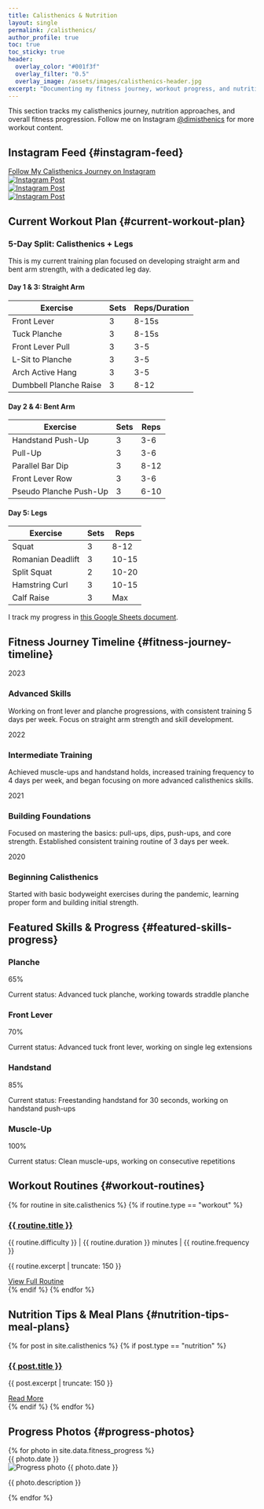 ```yaml
---
title: Calisthenics & Nutrition
layout: single
permalink: /calisthenics/
author_profile: true
toc: true
toc_sticky: true
header:
  overlay_color: "#001f3f"
  overlay_filter: "0.5"
  overlay_image: /assets/images/calisthenics-header.jpg
excerpt: "Documenting my fitness journey, workout progress, and nutritional insights"
---
```


<div class="fitness-intro">
  <p>This section tracks my calisthenics journey, nutrition approaches, and overall fitness progression. Follow me on Instagram <a href="https://www.instagram.com/dimisthenics/" target="_blank">@dimisthenics</a> for more workout content.</p>
</div>

## Instagram Feed {#instagram-feed}

<div class="instagram-feed">
  <a href="https://www.instagram.com/dimisthenics/" target="_blank" class="btn btn--primary">Follow My Calisthenics Journey on Instagram</a>
  <div class="instagram-grid">
    <!-- Replace with actual Instagram embeds or images -->
    <div class="instagram-post">
      <a href="https://www.instagram.com/dimisthenics/" target="_blank">
        <img src="/assets/images/fitness/insta-1.jpg" alt="Instagram Post">
      </a>
    </div>
    <div class="instagram-post">
      <a href="https://www.instagram.com/dimisthenics/" target="_blank">
        <img src="/assets/images/fitness/insta-2.jpg" alt="Instagram Post">
      </a>
    </div>
    <div class="instagram-post">
      <a href="https://www.instagram.com/dimisthenics/" target="_blank">
        <img src="/assets/images/fitness/insta-3.jpg" alt="Instagram Post">
      </a>
    </div>
  </div>
</div>

## Current Workout Plan {#current-workout-plan}

<div class="workout-plan">
  <h3>5-Day Split: Calisthenics + Legs</h3>
  <p>This is my current training plan focused on developing straight arm and bent arm strength, with a dedicated leg day.</p>
  
  <div class="workout-day">
    <h4>Day 1 & 3: Straight Arm</h4>
    <table class="workout-table">
      <thead>
        <tr>
          <th>Exercise</th>
          <th>Sets</th>
          <th>Reps/Duration</th>
        </tr>
      </thead>
      <tbody>
        <tr>
          <td>Front Lever</td>
          <td>3</td>
          <td>8-15s</td>
        </tr>
        <tr>
          <td>Tuck Planche</td>
          <td>3</td>
          <td>8-15s</td>
        </tr>
        <tr>
          <td>Front Lever Pull</td>
          <td>3</td>
          <td>3-5</td>
        </tr>
        <tr>
          <td>L-Sit to Planche</td>
          <td>3</td>
          <td>3-5</td>
        </tr>
        <tr>
          <td>Arch Active Hang</td>
          <td>3</td>
          <td>3-5</td>
        </tr>
        <tr>
          <td>Dumbbell Planche Raise</td>
          <td>3</td>
          <td>8-12</td>
        </tr>
      </tbody>
    </table>
  </div>
  
  <div class="workout-day">
    <h4>Day 2 & 4: Bent Arm</h4>
    <table class="workout-table">
      <thead>
        <tr>
          <th>Exercise</th>
          <th>Sets</th>
          <th>Reps</th>
        </tr>
      </thead>
      <tbody>
        <tr>
          <td>Handstand Push-Up</td>
          <td>3</td>
          <td>3-6</td>
        </tr>
        <tr>
          <td>Pull-Up</td>
          <td>3</td>
          <td>3-6</td>
        </tr>
        <tr>
          <td>Parallel Bar Dip</td>
          <td>3</td>
          <td>8-12</td>
        </tr>
        <tr>
          <td>Front Lever Row</td>
          <td>3</td>
          <td>3-6</td>
        </tr>
        <tr>
          <td>Pseudo Planche Push-Up</td>
          <td>3</td>
          <td>6-10</td>
        </tr>
      </tbody>
    </table>
  </div>
  
  <div class="workout-day">
    <h4>Day 5: Legs</h4>
    <table class="workout-table">
      <thead>
        <tr>
          <th>Exercise</th>
          <th>Sets</th>
          <th>Reps</th>
        </tr>
      </thead>
      <tbody>
        <tr>
          <td>Squat</td>
          <td>3</td>
          <td>8-12</td>
        </tr>
        <tr>
          <td>Romanian Deadlift</td>
          <td>3</td>
          <td>10-15</td>
        </tr>
        <tr>
          <td>Split Squat</td>
          <td>2</td>
          <td>10-20</td>
        </tr>
        <tr>
          <td>Hamstring Curl</td>
          <td>3</td>
          <td>10-15</td>
        </tr>
        <tr>
          <td>Calf Raise</td>
          <td>3</td>
          <td>Max</td>
        </tr>
      </tbody>
    </table>
  </div>
  
  <p class="workout-note">I track my progress in <a href="https://docs.google.com/spreadsheets/d/1PN7sDG8riJvig4173k3wGKs76VvxjHXD9Dgv4ADtYXE/edit?gid=1432199206#gid=1432199206" target="_blank">this Google Sheets document</a>.</p>
</div>

## Fitness Journey Timeline {#fitness-journey-timeline}

<div class="timeline">
  <div class="timeline-item">
    <div class="timeline-date">2023</div>
    <div class="timeline-content">
      <h3>Advanced Skills</h3>
      <p>Working on front lever and planche progressions, with consistent training 5 days per week. Focus on straight arm strength and skill development.</p>
    </div>
  </div>
  
  <div class="timeline-item">
    <div class="timeline-date">2022</div>
    <div class="timeline-content">
      <h3>Intermediate Training</h3>
      <p>Achieved muscle-ups and handstand holds, increased training frequency to 4 days per week, and began focusing on more advanced calisthenics skills.</p>
    </div>
  </div>
  
  <div class="timeline-item">
    <div class="timeline-date">2021</div>
    <div class="timeline-content">
      <h3>Building Foundations</h3>
      <p>Focused on mastering the basics: pull-ups, dips, push-ups, and core strength. Established consistent training routine of 3 days per week.</p>
    </div>
  </div>
  
  <div class="timeline-item">
    <div class="timeline-date">2020</div>
    <div class="timeline-content">
      <h3>Beginning Calisthenics</h3>
      <p>Started with basic bodyweight exercises during the pandemic, learning proper form and building initial strength.</p>
    </div>
  </div>
</div>

## Featured Skills & Progress {#featured-skills-progress}

<div class="skills-grid">
  <div class="skill-item">
    <h3>Planche</h3>
    <div class="progress-bar">
      <div class="progress" style="width: 65%;">65%</div>
    </div>
    <p>Current status: Advanced tuck planche, working towards straddle planche</p>
  </div>
  
  <div class="skill-item">
    <h3>Front Lever</h3>
    <div class="progress-bar">
      <div class="progress" style="width: 70%;">70%</div>
    </div>
    <p>Current status: Advanced tuck front lever, working on single leg extensions</p>
  </div>
  
  <div class="skill-item">
    <h3>Handstand</h3>
    <div class="progress-bar">
      <div class="progress" style="width: 85%;">85%</div>
    </div>
    <p>Current status: Freestanding handstand for 30 seconds, working on handstand push-ups</p>
  </div>
  
  <div class="skill-item">
    <h3>Muscle-Up</h3>
    <div class="progress-bar">
      <div class="progress" style="width: 100%;">100%</div>
    </div>
    <p>Current status: Clean muscle-ups, working on consecutive repetitions</p>
  </div>
</div>

## Workout Routines {#workout-routines}

<div class="routines-section">
  {% for routine in site.calisthenics %}
    {% if routine.type == "workout" %}
      <div class="routine-card">
        <h3><a href="{{ routine.url }}">{{ routine.title }}</a></h3>
        <p class="routine-meta">{{ routine.difficulty }} | {{ routine.duration }} minutes | {{ routine.frequency }}</p>
        <p>{{ routine.excerpt | truncate: 150 }}</p>
        <a href="{{ routine.url }}" class="btn btn--primary btn--small">View Full Routine</a>
      </div>
    {% endif %}
  {% endfor %}
</div>

## Nutrition Tips & Meal Plans {#nutrition-tips-meal-plans}

<div class="nutrition-section">
  {% for post in site.calisthenics %}
    {% if post.type == "nutrition" %}
      <div class="nutrition-card">
        <h3><a href="{{ post.url }}">{{ post.title }}</a></h3>
        <p>{{ post.excerpt | truncate: 150 }}</p>
        <a href="{{ post.url }}" class="btn btn--primary btn--small">Read More</a>
      </div>
    {% endif %}
  {% endfor %}
</div>

## Progress Photos {#progress-photos}

<div class="progress-gallery">
  {% for photo in site.data.fitness_progress %}
    <div class="progress-item">
      <div class="progress-date">{{ photo.date }}</div>
      <img src="{{ photo.image }}" alt="Progress photo {{ photo.date }}">
      <p>{{ photo.description }}</p>
    </div>
  {% endfor %}
</div> 